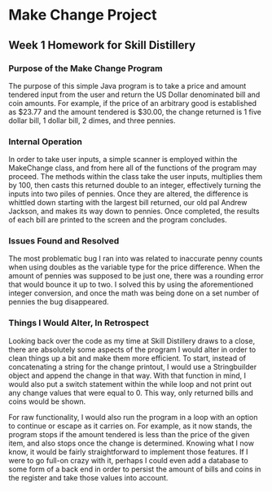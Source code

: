 # Make Change Project

## Week 1 Homework for Skill Distillery

### Purpose of the Make Change Program

The purpose of this simple Java program is to take a price and amount tendered input from the user and return the US Dollar denominated bill and coin amounts. For example, if the price of an arbitrary good is established as $23.77 and the amount tendered is $30.00, the change returned is 1 five dollar bill, 1 dollar bill, 2 dimes, and three pennies.

### Internal Operation

In order to take user inputs, a simple scanner is employed within the MakeChange class, and from here all of the functions of the program may proceed. The methods within the class take the user inputs, multiplies them by 100, then casts this returned double to an integer, effectively turning the inputs into two piles of pennies. Once they are altered, the difference is whittled down starting with the largest bill returned, our old pal Andrew Jackson, and makes its way down to pennies. Once completed, the results of each bill are printed to the screen and the program concludes.

### Issues Found and Resolved

The most problematic bug I ran into was related to inaccurate penny counts when using doubles as the variable type for the price difference. When the amount of pennies was supposed to be just one, there was a rounding error that would bounce it up to two. I solved this by using the aforementioned integer conversion, and once the math was being done on a set number of pennies the bug disappeared.

### Things I Would Alter, In Retrospect

Looking back over the code as my time at Skill Distillery draws to a close, there are absolutely some aspects of the program I would alter in order to clean things up a bit and make them more efficient. To start, instead of concatenating a string for the change printout, I would use a Stringbuilder object and append the change in that way. With that function in mind, I would also put a switch statement within the while loop and not print out any change values that were equal to 0. This way, only returned bills and coins would be shown.

For raw functionality, I would also run the program in a loop with an option to continue or escape as it carries on. For example, as it now stands, the program stops if the amount tendered is less than the price of the given item, and also stops once the change is determined. Knowing what I now know, it would be fairly straightforward to implement those features. If I were to go full-on crazy with it, perhaps I could even add a database to some form of a back end in order to persist the amount of bills and coins in the register and take those values into account.  

